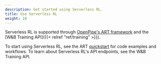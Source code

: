 ```yaml
---
description: Get started using Serverless RL.
title: Use Serverless RL
weight: 10
---
```


Serverless RL is supported through [OpenPipe's ART framework](https://art.openpipe.ai/getting-started/about) and the [W&B Training API]({{< relref "ref/training" >}}). 

To start using Serverless RL, see the ART [quickstart](https://art.openpipe.ai/getting-started/quick-start) for code examples and workflows. To learn about Serverless RL's API endpoints, see the W&B Training API.